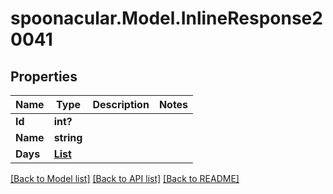 # spoonacular.Model.InlineResponse20041
## Properties

Name | Type | Description | Notes
------------ | ------------- | ------------- | -------------
**Id** | **int?** |  | 
**Name** | **string** |  | 
**Days** | [**List<InlineResponse20041Days>**](InlineResponse20041Days.md) |  | 

[[Back to Model list]](../README.md#documentation-for-models) [[Back to API list]](../README.md#documentation-for-api-endpoints) [[Back to README]](../README.md)

